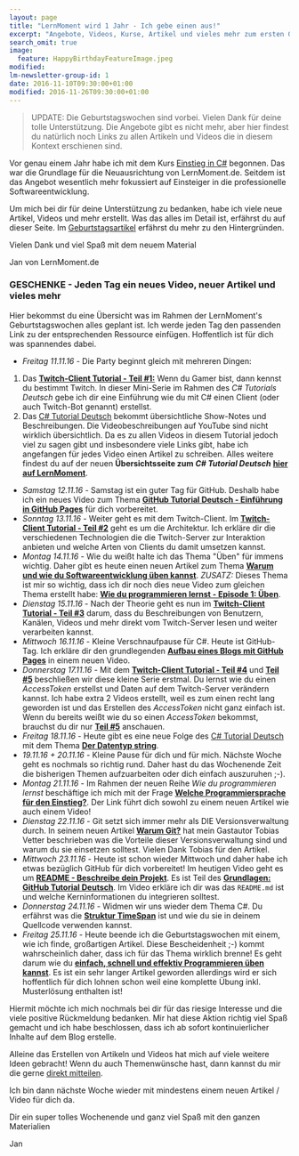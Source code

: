 ```yaml
---
layout: page
title: "LernMoment wird 1 Jahr - Ich gebe einen aus!"
excerpt: "Angebote, Videos, Kurse, Artikel und vieles mehr zum ersten Geburtstag von LernMoment.de"
search_omit: true
image:
  feature: HappyBirthdayFeatureImage.jpeg
modified:
lm-newsletter-group-id: 1
date: 2016-11-10T09:30:00+01:00
modified: 2016-11-26T09:30:00+01:00
---
```


> UPDATE: Die Geburtstagswochen sind vorbei. Vielen Dank für deine tolle Unterstützung. Die Angebote gibt es nicht mehr, aber hier findest du natürlich noch Links zu allen Artikeln und Videos die in diesem Kontext erschienen sind. 

Vor genau einem Jahr habe ich mit dem Kurs [Einstieg in C#](/einstieg-csharp/) begonnen. Das war die Grundlage für die Neuausrichtung von LernMoment.de. Seitdem ist das Angebot wesentlich mehr fokussiert auf Einsteiger in die professionelle Softwareentwicklung. 

Um mich bei dir für deine Unterstützung zu bedanken, habe ich viele neue Artikel, Videos und mehr erstellt. Was das alles im Detail ist, erfährst du auf dieser Seite. Im [Geburtstagsartikel](/alle/erster-geburtstag-danke/) erfährst du mehr zu den Hintergründen.

Vielen Dank und viel Spaß mit dem neuem Material

Jan von LernMoment.de

### GESCHENKE - Jeden Tag ein neues Video, neuer Artikel und vieles mehr

Hier bekommst du eine Übersicht was im Rahmen der LernMoment's Geburtstagswochen alles geplant ist. Ich werde jeden Tag den passenden Link zu der entsprechenden Ressource einfügen. Hoffentlich ist für dich was spannendes dabei.

 - *Freitag 11.11.16* - Die Party beginnt gleich mit mehreren Dingen:
  1. Das [**Twitch-Client Tutorial - Teil #1:**](/csharp-tutorial-deutsch/twitch-client-einleitung/) Wenn du Gamer bist, dann kennst du bestimmt Twitch. In dieser Mini-Serie im Rahmen des *C# Tutorials Deutsch* gebe ich dir eine Einführung wie du mit C# einen Client (oder auch Twitch-Bot genannt) erstellst.
  2. Das [C# Tutorial Deutsch](/csharp-tutorial-deutsch/) bekommt übersichtliche Show-Notes und Beschreibungen. Die Videobeschreibungen auf YouTube sind nicht wirklich übersichtlich. Da es zu allen Videos in diesem Tutorial jedoch viel zu sagen gibt und insbesondere viele Links gibt, habe ich angefangen für jedes Video einen Artikel zu schreiben. Alles weitere findest du auf der neuen **Übersichtsseite zum *C# Tutorial Deutsch*** [**hier auf LernMoment**](/csharp-tutorial-deutsch/).   
 - *Samstag 12.11.16* - Samstag ist ein guter Tag für GitHub. Deshalb habe ich ein neues Video zum Thema [**GitHub Tutorial Deutsch - Einführung in GitHub Pages**](https://youtu.be/TvJXACCwkC8) für dich vorbereitet.
 - *Sonntag 13.11.16* - Weiter geht es mit dem Twitch-Client. Im [**Twitch-Client Tutorial - Teil #2**](/csharp-tutorial-deutsch/twitch-client-architektur/) geht es um die Architektur. Ich erkläre dir die verschiedenen Technologien die die Twitch-Server zur Interaktion anbieten und welche Arten von Clients du damit umsetzen kannst.
 - *Montag 14.11.16* - Wie du weißt halte ich das Thema "Üben" für immens wichtig. Daher gibt es heute einen neuen Artikel zum Thema [**Warum und wie du Softwareentwicklung üben kannst**](/alle/richtig-ueben/). *ZUSATZ:* Dieses Thema ist mir so wichtig, dass ich dir noch dies neue Video zum gleichen Thema erstellt habe: [**Wie du programmieren lernst - Episode 1: Üben**](https://youtu.be/fLwpnLXIKrI).
 - *Dienstag 15.11.16* - Nach der Theorie geht es nun im [**Twitch-Client Tutorial - Teil #3**](/csharp-tutorial-deutsch/twitch-client-daten-lesen-per-api/) darum, dass du Beschreibungen von Benutzern, Kanälen, Videos und mehr direkt vom Twitch-Server lesen und weiter verarbeiten kannst.
 - *Mittwoch 16.11.16* - Kleine Verschnaufpause für C#. Heute ist GitHub-Tag. Ich erkläre dir den grundlegenden [**Aufbau eines Blogs mit GitHub Pages**](https://youtu.be/1w-kAGBxMpc) in einem neuen Video.
 - *Donnerstag 17.11.16* - Mit dem [**Twitch-Client Tutorial - Teil #4**](/csharp-tutorial-deutsch/twitch-client-access-token-erstellen/) und [**Teil #5**](/csharp-tutorial-deutsch/twitch-client-daten-schreiben-per-api/) beschließen wir diese kleine Serie erstmal. Du lernst wie du einen *AccessToken* erstellst und Daten auf dem Twitch-Server verändern kannst. Ich habe extra 2 Videos erstellt, weil es zum einen recht lang geworden ist und das Erstellen des *AccessToken* nicht ganz einfach ist. Wenn du bereits weißt wie du so einen *AccessToken* bekommst, brauchst du dir nur [**Teil #5**](/csharp-tutorial-deutsch/twitch-client-daten-schreiben-per-api/) anschauen.
 - *Freitag 18.11.16* - Heute gibt es eine neue Folge des [C# Tutorial Deutsch](/csharp-tutorial-deutsch/) mit dem Thema [**Der Datentyp string**](/csharp-tutorial-deutsch/der-datentyp-string/).
 - *19.11.16 + 20.11.16* - Kleine Pause für dich und für mich. Nächste Woche geht es nochmals so richtig rund. Daher hast du das Wochenende Zeit die bisherigen Themen aufzuarbeiten oder dich einfach auszuruhen ;-).
 - *Montag 21.11.16* - Im Rahmen der neuen Reihe *Wie du programmieren lernst* beschäftige ich mich mit der Frage [**Welche Programmiersprache für den Einstieg?**](/alle/welche-programmiersprache/). Der Link führt dich sowohl zu einem neuen Artikel wie auch einem Video!
 - *Dienstag 22.11.16* - Git setzt sich immer mehr als DIE Versionsverwaltung durch. In seinem neuen Artikel [**Warum Git?**](/alle/warum-git/) hat mein Gastautor Tobias Vetter beschrieben was die Vorteile dieser Versionsverwaltung sind und warum du sie einsetzen solltest. Vielen Dank Tobias für den Artikel.
 - *Mittwoch 23.11.16* - Heute ist schon wieder Mittwoch und daher habe ich etwas bezüglich GitHub für dich vorbereitet! Im heutigen Video geht es um [**README - Beschreibe dein Projekt**](https://youtu.be/RUGPwI5iGGc). Es ist Teil des [**Grundlagen: GitHub Tutorial Deutsch**](https://www.youtube.com/playlist?list=PLP2TrPpx5VNlLOYo5pook-0_0Uy0YLdHW). Im Video erkläre ich dir was das `README.md` ist und welche Kerninformationen du integrieren solltest.
 - *Donnerstag 24.11.16* - Widmen wir uns wieder dem Thema C#. Du erfährst was die [**Struktur TimeSpan**](/csharp-tutorial-deutsch/dotnet-klassen-timespan/) ist und wie du sie in deinem Quellcode verwenden kannst.
 - *Freitag 25.11.16* - Heute beende ich die Geburtstagswochen mit einem, wie ich finde, großartigen Artikel. Diese Bescheidenheit ;-) kommt wahrscheinlich daher, dass ich für das Thema wirklich brenne! Es geht darum wie du [**einfach, schnell und effektiv Programmieren üben kannst**](/alle/einfach-schnell-effektiv-programmieren-ueben/). Es ist ein sehr langer Artikel geworden allerdings wird er sich hoffentlich für dich lohnen schon weil eine komplette Übung inkl. Musterlösung enthalten ist!

Hiermit möchte ich mich nochmals bei dir für das riesige Interesse und die viele positive Rückmeldung bedanken. Mir hat diese Aktion richtig viel Spaß gemacht und ich habe beschlossen, dass ich ab sofort kontinuierlicher Inhalte auf dem Blog erstelle.

Alleine das Erstellen von Artikeln und Videos hat mich auf viele weitere Ideen gebracht! Wenn du auch Themenwünsche hast, dann kannst du mir die gerne [direkt mitteilen](mailto:jan@lernmoment.de).

Ich bin dann nächste Woche wieder mit mindestens einem neuen Artikel / Video für dich da.

Dir ein super tolles Wochenende und ganz viel Spaß mit den ganzen Materialien

Jan  
